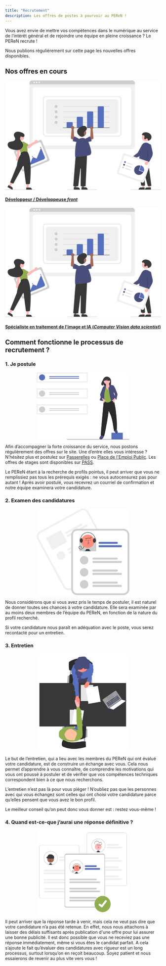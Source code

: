 ```yaml
---
title: "Recrutement"
description: Les offres de postes à pourvoir au PEReN !
---
```


Vous avez envie de mettre vos compétences dans le numérique au service de l’intérêt général et de rejoindre une équipe en pleine croissance ? Le PEReN recrute !

Nous publions régulièrement sur cette page les nouvelles offres disponibles.



## Nos offres en cours

<div class="fr-grid-row fr-grid-row--gutters fr-grid-row--center recrutements fr-my-0">
    <div class="fr-col-6 fr-col-lg-3">
        <div class="fr-tile fr-enlarge-link">
            <div class="fr-tile__img">
                <img src="undraw_Data_re_80ws.svg" class="fr-responsive-img" titre="Développeur / Développeuse front" alt="Développeur / Développeuse front" />
            </div>
            <div class="fr-tile__body">
                <h4 class="fr-tile__title"><a class="fr-tile__link" href="https://passerelles.economie.gouv.fr/offre-de-emploi/emploi-developpeur-front-end-sen-peren-155-h-f_4165.aspx">Développeur / Développeuse <em lang="en">front</em></a></h4>
            </div>
        </div>
    </div>
    <div class="fr-col-6 fr-col-lg-3">
        <div class="fr-tile fr-enlarge-link">
            <div class="fr-tile__img">
                <img src="undraw_Data_re_80ws.svg" class="fr-responsive-img" title="Spécialiste en traitement de l'image et IA (Computer Vision data scientist)" alt="Spécialiste en traitement de l'image et IA (Computer Vision data scientist)" />
            </div>
            <div class="fr-tile__body">
                <h4 class="fr-tile__title"><a class="fr-tile__link" href="https://www.passerelles.economie.gouv.fr/offre-de-emploi/emploi-specialiste-en-traitement-de-l-image-et-ia-computer-vision-data-scientist-sen-peren-156-h-f_4207.aspx">Spécialiste en traitement de l'image et IA (<em lang="en">Computer Vision data scientist</em>)</a></h4>
            </div>
        </div>
    </div>
</div>




## Comment fonctionne le processus de recrutement ?

### 1. Je postule

<img style="max-width: 100%; width: 300px; display: block; margin: auto;" src="undraw_job_offers_kw5d.svg" alt="Illustration pour la section" title="Je postule">

Afin d’accompagner la forte croissance du service, nous postons régulièrement des offres sur le site. Une d’entre elles vous intéresse ? N’hésitez plus et postulez sur [Passerelles][1] ou [Place de l'Emploi Public][2]. Les offres de stages sont disponibles sur [PASS][3].

Le PEReN étant à la recherche de profils pointus, il peut arriver que vous ne remplissiez pas tous les prérequis exigés : ne vous autocensurez pas pour autant ! Après avoir postulé, vous recevrez un courriel de confirmation et notre équipe examinera votre candidature.


[1]: https://passerelles.economie.gouv.fr
[2]: https://place-emploi-public.gouv.fr/
[3]: https://www.pass.fonction-publique.gouv.fr/


### 2. Examen des candidatures

<img style="max-width: 100%; width: 300px; display: block; margin: auto;" src="undraw_Resume_re_hkth.svg" alt="Illustration pour la section" title="Examen des candidatures">

Nous considérons que si vous avez pris le temps de postuler, il est naturel de donner toutes ses chances à votre candidature. Elle sera examinée par au moins deux membres de l’équipe du PEReN, en fonction de la nature du profil recherché.

Si votre candidature nous paraît en adéquation avec le poste, vous serez recontacté pour un entretien.



### 3. Entretien

<img style="max-width: 100%; width: 300px; display: block; margin: auto;" src="../equipe/undraw_interview_rmcf.svg" alt="Illustration pour la section" title="Entretien">

Le but de l’entretien, qui a lieu avec les membres du PEReN qui ont évalué votre candidature, est de construire un échange avec vous. Cela nous permet d’apprendre à vous connaître, de comprendre les motivations qui vous ont poussé à postuler et de vérifier que vos compétences techniques correspondent bien à ce que nous recherchons.

L’entretien n’est pas là pour vous piéger ! N’oubliez pas que les personnes avec qui vous échangez sont celles qui ont choisi votre candidature parce qu’elles pensent que vous avez le bon profil.

Le meilleur conseil qu’on peut donc vous donner est : restez vous-même !



### 4.	Quand est-ce-que j’aurai une réponse définitive ?

<img style="max-width: 100%; width: 300px; display: block; margin: auto;" src="undraw_Hiring_re_yk5n.svg" alt="Illustration pour la section" title="Réponse définitive">

Il peut arriver que la réponse tarde à venir, mais cela ne veut pas dire que votre candidature n’a pas été retenue. En effet, nous nous attachons à laisser des délais suffisants après publication d'une offre pour lui assurer une bonne publicité. Il est donc possible que vous ne receviez pas une réponse immédiatement, même si vous êtes le candidat parfait. A cela s’ajoute le fait qu’évaluer des candidatures avec rigueur est un long processus, surtout lorsqu’on en reçoit beaucoup. Soyez patient et nous essaierons de revenir au plus vite vers vous !
